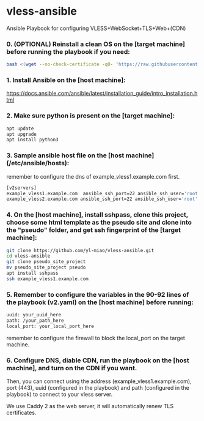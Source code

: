 # vless-ansible
Ansible Playbook for configuring VLESS+WebSocket+TLS+Web+(CDN)

### 0. (OPTIONAL) Reinstall a clean OS on the [target machine] before running the playbook if you need:

```bash
bash <(wget --no-check-certificate -qO- 'https://raw.githubusercontent.com/MoeClub/Note/master/InstallNET.sh') -d 10 -v 64 -p "customize_root_password" -port "customize_ssh_port"
```

### 1. Install Ansible on the [host machine]:

https://docs.ansible.com/ansible/latest/installation_guide/intro_installation.html


### 2. Make sure python is present on the [target machine]:

```bash
apt update
apt upgrade
apt install python3
```

### 3. Sample ansible host file on the [host machine] (/etc/ansible/hosts):

remember to configure the dns of example_vless1.example.com first.

```bash
[v2servers]
example_vless1.example.com  ansible_ssh_port=22 ansible_ssh_user='root' ansible_ssh_pass=''
example_vless2.example.com ansible_ssh_port=22 ansible_ssh_user='root' ansible_ssh_pass=''
```

### 4. On the [host machine], install sshpass, clone this project, choose some html template as the pseudo site and clone into the "pseudo" folder, and get ssh fingerprint of the [target machine]:

```bash
git clone https://github.com/yl-miao/vless-ansible.git
cd vless-ansible
git clone pseudo_site_project
mv pseudo_site_project pseudo
apt install sshpass
ssh example_vless1.example.com
```

### 5. Remember to configure the variables in the 90-92 lines of the playbook (v2.yaml) on the [host machine] before running:

```bash
uuid: your_uuid_here
path: /your_path_here
local_port: your_local_port_here
```

remember to configure the firewall to block the local_port on the target machine. 

### 6. Configure DNS, diable CDN, run the playbook on the [host machine], and turn on the CDN if you want.

Then, you can connect using the address (example_vless1.example.com), port (443), uuid (configured in the playbook) and path (configured in the playbook) to connect to your vless server.

We use Caddy 2 as the web server, it will automatically renew TLS certificates.

